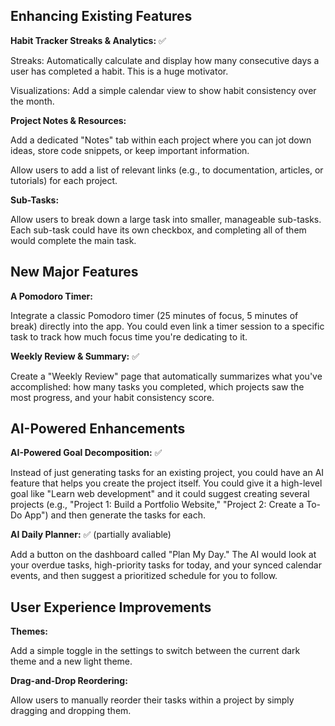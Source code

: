 ## Enhancing Existing Features

**Habit Tracker Streaks & Analytics:** ✅

Streaks: Automatically calculate and display how many consecutive days a user has completed a habit. This is a huge motivator.

Visualizations: Add a simple calendar view to show habit consistency over the month.

**Project Notes & Resources:**

Add a dedicated "Notes" tab within each project where you can jot down ideas, store code snippets, or keep important information.

Allow users to add a list of relevant links (e.g., to documentation, articles, or tutorials) for each project.

**Sub-Tasks:**

Allow users to break down a large task into smaller, manageable sub-tasks. Each sub-task could have its own checkbox, and completing all of them would complete the main task.

## New Major Features

**A Pomodoro Timer:**

Integrate a classic Pomodoro timer (25 minutes of focus, 5 minutes of break) directly into the app. You could even link a timer session to a specific task to track how much focus time you're dedicating to it.

**Weekly Review & Summary:** ✅

Create a "Weekly Review" page that automatically summarizes what you've accomplished: how many tasks you completed, which projects saw the most progress, and your habit consistency score.

## AI-Powered Enhancements

**AI-Powered Goal Decomposition:** ✅

Instead of just generating tasks for an existing project, you could have an AI feature that helps you create the project itself. You could give it a high-level goal like "Learn web development" and it could suggest creating several projects (e.g., "Project 1: Build a Portfolio Website," "Project 2: Create a To-Do App") and then generate the tasks for each.

**AI Daily Planner:** ✅ (partially avaliable)

Add a button on the dashboard called "Plan My Day." The AI would look at your overdue tasks, high-priority tasks for today, and your synced calendar events, and then suggest a prioritized schedule for you to follow.

## User Experience Improvements

**Themes:**

Add a simple toggle in the settings to switch between the current dark theme and a new light theme.

**Drag-and-Drop Reordering:**

Allow users to manually reorder their tasks within a project by simply dragging and dropping them.
